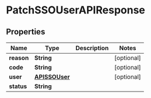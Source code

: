 

# PatchSSOUserAPIResponse


## Properties

| Name | Type | Description | Notes |
|------------ | ------------- | ------------- | -------------|
|**reason** | **String** |  |  [optional] |
|**code** | **String** |  |  [optional] |
|**user** | [**APISSOUser**](APISSOUser.md) |  |  [optional] |
|**status** | **String** |  |  |



